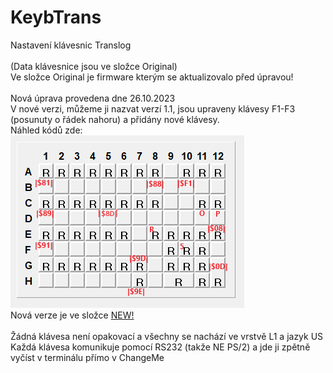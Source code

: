 # KeybTrans
Nastavení klávesnic Translog
<br/>
<br/>
(Data klávesnice jsou ve složce Original)
<br/>
Ve složce Original je firmware kterým se aktualizovalo před úpravou!
<br/>
<br/>
Nová úprava provedena dne 26.10.2023
<br/>
V nové verzi, můžeme ji nazvat verzí 1.1, jsou upraveny klávesy F1-F3 (posunuty o řádek nahoru) a přidány nové klávesy.
<br/>
Náhled kódů zde:
<br/>
<img src="PNG/keycode.png" loading="lazy" alt="…" width="374" height="276">
<br/>
Nová verze je ve složce [NEW!](https://github.com/Fractvival/KeybTrans/tree/main/NEW!)
<br/>
<br/>
Žádná klávesa není opakovací a všechny se nachází ve vrstvě L1 a jazyk US
<br/>
Každá klávesa komunikuje pomocí RS232 (takže NE PS/2) a jde ji zpětně vyčíst v terminálu přímo v ChangeMe
<br/>


